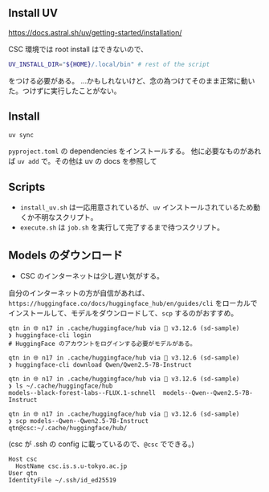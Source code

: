 ## Install UV

https://docs.astral.sh/uv/getting-started/installation/

CSC 環境では root install はできないので、

```bash
UV_INSTALL_DIR="${HOME}/.local/bin" # rest of the script
```

をつける必要がある。
...かもしれないけど、念の為つけてそのまま正常に動いた。つけずに実行したことがない。

## Install

```bash
uv sync
```

`pyproject.toml` の dependencies をインストールする。
他に必要なものがあれば `uv add` で。その他は uv の docs を参照して

## Scripts

- `install_uv.sh` は一応用意されているが、`uv` インストールされているため動くか不明なスクリプト。
- `execute.sh` は `job.sh` を実行して完了するまで待つスクリプト。

## Models のダウンロード

- CSC のインターネットは少し遅い気がする。

自分のインターネットの方が自信があれば、`https://huggingface.co/docs/huggingface_hub/en/guides/cli` をローカルでインストールして、モデルをダウンロードして、`scp` するのがおすすめ。

```
qtn in 🌐 n17 in .cache/huggingface/hub via 🐍 v3.12.6 (sd-sample)
❯ huggingface-cli login
# HuggingFace のアカウントをログインする必要がモデルがある。

qtn in 🌐 n17 in .cache/huggingface/hub via 🐍 v3.12.6 (sd-sample)
❯ huggingface-cli download Qwen/Qwen2.5-7B-Instruct

qtn in 🌐 n17 in .cache/huggingface/hub via 🐍 v3.12.6 (sd-sample)
❯ ls ~/.cache/huggingface/hub
models--black-forest-labs--FLUX.1-schnell  models--Qwen--Qwen2.5-7B-Instruct

qtn in 🌐 n17 in .cache/huggingface/hub via 🐍 v3.12.6 (sd-sample)
❯ scp models--Qwen--Qwen2.5-7B-Instruct qtn@csc:~/.cache/huggingface/hub/
```

(csc が .ssh の config に載っているので、`@csc` でできる。)
```
Host csc
  HostName csc.is.s.u-tokyo.ac.jp                                                              User qtn                                                                                     IdentityFile ~/.ssh/id_ed25519
```
